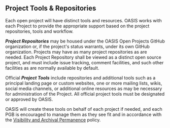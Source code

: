 ## Project Tools & Repositories

Each open project will have distinct tools and resources. OASIS works with each Project to provide the appropriate support based on the project repositories, tools and workflow. 

***Project Repositories*** may be housed under the OASIS Open Projects GitHub organization or, if the project's status warrants, under its own GitHub organization. Projects may have as many project repositories as are needed. Each Project Repository shall be viewed as a distinct open source project, and must include issue tracking, comment facilities, and such other facilities as are normally available by default.

Official ***Project Tools*** include repositories and additional tools such as a principal landing page or custom websites, one or more mailing lists, wikis, social media channels, or additional online resources as may be necessary for administration of the Project. All official project tools must be designated or approved by OASIS. 

OASIS will create these tools on behalf of each project if needed, and each PGB is encouraged to manage them as they see fit and in accordance with the [Visibility and Archival Permanence](./visibility-and-archiving.md) policy. 
